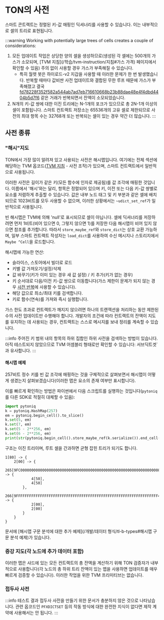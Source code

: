 # TON의 사전

스마트 콘트랙트는 정렬된 키-값 매핑인 딕셔너리를 사용할 수 있습니다. 이는 내부적으로 셀의 트리로 표현됩니다.

:::warning
Working with potentially large trees of cells creates a couple of considerations:

1. 모든 업데이트 작업은 상당한 양의 셀을 생성하므로(생성된 각 셀에는 500개의 가스가 소모되며, [TVM 지침](/학습/tvm-instruction/지침#가스 가격) 페이지에서 확인할 수 있음) 주의 없이 사용할 경우 가스가 부족해질 수 있습니다.
   - 특히 월렛 봇은 하이로드-v2 지갑을 사용할 때 이러한 문제가 한 번 발생했습니다. 반복할 때마다 값비싼 사전 업데이트와 결합된 무한 루프 때문에 가스가 부족해졌고 결국 [fd78228f352f582a544ab7ad7eb716610668b23b88dae48e4f4dbd4404b5d7f6](https://tonviewer.com/transaction/fd78228f352f582a544ab7ad7eb716610668b23b88dae48e4f4dbd4404b5d7f6) 같은 거래가 반복되면서 잔액이 소모되었습니다.
2. N개의 키-값 쌍에 대한 이진 트리에는 N-1개의 포크가 있으므로 총 2N-1개 이상의 셀이 포함됩니다. 스마트 컨트랙트 저장소는 65536개의 고유 셀로 제한되므로 사전의 최대 항목 수는 32768개 또는 반복되는 셀이 있는 경우 약간 더 많습니다.
   :::

## 사전 종류

### "해시"지도

TON에서 가장 많이 알려져 있고 사용되는 사전은 해시맵입니다. 여기에는 전체 섹션에 해당하는 TVM 옵코드([TVM 지침](/learn/tvm-instructions/instruction#quick-search) - 사전 조작)가 있으며, 스마트 컨트랙트에서 일반적으로 사용됩니다.

이러한 사전은 길이가 같은 키(모든 함수에 인자로 제공됨)를 값 조각에 매핑한 것입니다. 이름에서 '해시'와는 달리, 항목은 정렬되어 있으며 키, 이전 또는 다음 키-값 쌍별로 요소를 저렴하게 추출할 수 있습니다. 값은 내부 노드 태그 및 키 부분과 같은 셀에 배치되므로 1023비트를 모두 사용할 수 없으며, 이러한 상황에서는 `~udict_set_ref`가 일반적으로 사용됩니다.

빈 해시맵은 TVM에 의해 'null'로 표시되므로 셀이 아닙니다. 셀에 딕셔너리를 저장하려면 먼저 1비트(비어 있으면 0, 그렇지 않으면 1)를 저장한 다음 해시맵이 비어 있지 않으면 참조를 추가합니다. 따라서 `store_maybe_ref`와 `store_dict`는 상호 교환 가능하며, 일부 스마트 컨트랙트 작성자는 `load_dict`를 사용하여 수신 메시지나 스토리지에서 `Maybe ^Cell`을 로드합니다.

해시맵에 가능한 연산:

- 슬라이스, 스토어에서 빌더로 로드
- 키별 값 가져오기/설정/삭제
- 값 바꾸기(키가 이미 있는 경우 새 값 설정) / 키 추가(키가 없는 경우)
- 키 순서대로 다음/이전 키-값 쌍으로 이동합니다(가스 제한이 문제가 되지 않는 경우 [사전 반복](https://docs.ton.org/develop/func/cookbook#how-to-iterate-dictionaries)에 사용할 수 있습니다).
- 해당 값으로 최소/최대 키를 검색합니다.
- 키로 함수(연속)를 가져와 즉시 실행합니다.

가스 한도 초과로 컨트랙트가 깨지지 않으려면 하나의 트랜잭션을 처리하는 동안 제한된 수의 사전 업데이트만 수행해야 합니다. 개발자의 조건에 따라 컨트랙트의 잔액이 지도를 유지하는 데 사용되는 경우, 컨트랙트는 스스로 메시지를 보내 정리를 계속할 수 있습니다.

:::info
주어진 키 범위 내의 항목의 하위 집합인 하위 사전을 검색하는 방법이 있습니다. 아직 테스트되지 않았으므로 TVM 어셈블리 형태로만 확인할 수 있습니다: 서브딕트겟\`과 유사합니다.
:::

#### 해시맵 예제

257비트 정수 키를 빈 값 조각에 매핑하는 것을 구체적으로 살펴보면서 해시맵이 어떻게 생겼는지 살펴보겠습니다(이러한 맵은 요소의 존재 여부만 표시합니다).

이를 빠르게 확인하는 방법은 파이썬에서 다음 스크립트를 실행하는 것입니다(`pytoniq`를 다른 SDK로 적절히 대체할 수 있음):

```python
import pytoniq
k = pytoniq.HashMap(257)
em = pytoniq.begin_cell().to_slice()
k.set(5, em)
k.set(7, em)
k.set(5 - 2**256, em)
k.set(6 - 2**256, em)
print(str(pytoniq.begin_cell().store_maybe_ref(k.serialize()).end_cell()))
```

구조는 이진 트리이며, 루트 셀을 간과하면 균형 잡힌 트리가 되기도 합니다.

```
1[80] -> {
	2[00] -> {
		265[9FC00000000000000000000000000000000000000000000000000000000000000080] -> {
			4[50],
			4[50]
		},
		266[9FFFFFFFFFFFFFFFFFFFFFFFFFFFFFFFFFFFFFFFFFFFFFFFFFFFFFFFFFFFFFFFFF40] -> {
			2[00],
			2[00]
		}
	}
}
```

문서에 [해시맵 구문 분석에 대한 추가 예제](/개발/데이터 형식/tl-b-types#해시맵 구문 분석 예제)가 있습니다.

### 증강 지도(각 노드에 추가 데이터 포함)

이러한 맵은 샤드에 있는 모든 컨트랙트의 총 잔액을 계산하기 위해 TON 검증자가 내부적으로 사용합니다(각 노드의 총 하위 트리 잔액이 있는 맵을 사용하면 업데이트를 매우 빠르게 검증할 수 있습니다). 이러한 작업을 위한 TVM 프리미티브는 없습니다.

### 접두사 사전

:::info
테스트 결과 접두사 사전을 만들기 위한 문서가 충분하지 않은 것으로 나타났습니다. 관련 옵코드인 `PFXDICTSET` 등의 작동 방식에 대한 완전한 지식이 없다면 제작 계약에 사용해서는 안 됩니다.
:::
